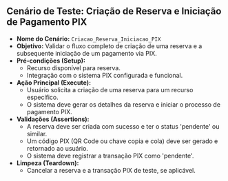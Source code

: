 ## Cenário de Teste: Criação de Reserva e Iniciação de Pagamento PIX

*   **Nome do Cenário:** `Criacao_Reserva_Iniciacao_PIX`
*   **Objetivo:** Validar o fluxo completo de criação de uma reserva e a subsequente iniciação de um pagamento via PIX.
*   **Pré-condições (Setup):**
    *   Recurso disponível para reserva.
    *   Integração com o sistema PIX configurada e funcional.
*   **Ação Principal (Execute):**
    *   Usuário solicita a criação de uma reserva para um recurso específico.
    *   O sistema deve gerar os detalhes da reserva e iniciar o processo de pagamento PIX.
*   **Validações (Assertions):**
    *   A reserva deve ser criada com sucesso e ter o status 'pendente' ou similar.
    *   Um código PIX (QR Code ou chave copia e cola) deve ser gerado e retornado ao usuário.
    *   O sistema deve registrar a transação PIX como 'pendente'.
*   **Limpeza (Teardown):**
    *   Cancelar a reserva e a transação PIX de teste, se aplicável.
